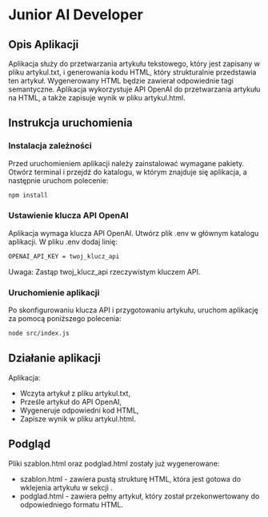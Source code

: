 # Junior AI Developer

## Opis Aplikacji

Aplikacja służy do przetwarzania artykułu tekstowego, który jest zapisany w pliku artykul.txt, i generowania kodu HTML, który strukturalnie przedstawia ten artykuł. Wygenerowany HTML będzie zawierał odpowiednie tagi semantyczne. Aplikacja wykorzystuje API OpenAI do przetwarzania artykułu na HTML, a także zapisuje wynik w pliku artykul.html.

## Instrukcja uruchomienia

### Instalacja zależności

Przed uruchomieniem aplikacji należy zainstalować wymagane pakiety. Otwórz terminal i przejdź do katalogu, w którym znajduje się aplikacja, a następnie uruchom polecenie:

```bash
npm install
```

### Ustawienie klucza API OpenAI

Aplikacja wymaga klucza API OpenAI. Utwórz plik .env w głównym katalogu aplikacji. W pliku .env dodaj linię:

```bash
OPENAI_API_KEY = twoj_klucz_api
```

Uwaga: Zastąp twoj_klucz_api rzeczywistym kluczem API.

### Uruchomienie aplikacji

Po skonfigurowaniu klucza API i przygotowaniu artykułu, uruchom aplikację za pomocą poniższego polecenia:

```bash
node src/index.js
```

## Działanie aplikacji

Aplikacja:

- Wczyta artykuł z pliku artykul.txt,
- Prześle artykuł do API OpenAI,
- Wygeneruje odpowiedni kod HTML,
- Zapisze wynik w pliku artykul.html.

## Podgląd

Pliki szablon.html oraz podglad.html zostały już wygenerowane:

- szablon.html - zawiera pustą strukturę HTML, która jest gotowa do wklejenia artykułu w sekcji <body>.
- podglad.html - zawiera pełny artykuł, który został przekonwertowany do odpowiedniego formatu HTML. 
